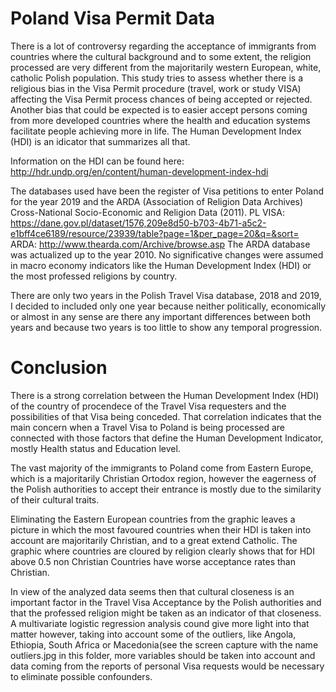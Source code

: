 # Poland Visa Permit Data
There is a lot of controversy regarding the acceptance of immigrants from countries where the cultural background and to some extent, the religion processed are very different from the majoritarily western European, white, catholic Polish population. 
This study tries to assess whether there is a religious bias in the Visa Permit procedure (travel, work or study VISA) affecting the Visa Permit process chances of being accepted or rejected.
Another bias that could be expected is to easier accept persons coming from more developed countries where the health and education systems facilitate people achieving more in life. The Human Development Index (HDI) is an idicator that summarizes all that. 

Information on the HDI can be found here:
http://hdr.undp.org/en/content/human-development-index-hdi

The databases used have been the register of Visa petitions to enter Poland for the year 2019 and the ARDA (Association of Religion Data Archives) Cross-National Socio-Economic and Religion Data (2011). 
PL VISA: https://dane.gov.pl/dataset/1576,209e8d50-b703-4b71-a5c2-e1bff4ce6189/resource/23939/table?page=1&per_page=20&q=&sort=
ARDA: http://www.thearda.com/Archive/browse.asp
The ARDA database was actualized up to the year 2010. No significative changes were assumed in macro economy indicators like the Human Development Index (HDI) or the most professed religions by country.

There are only two years in the Polish Travel Visa database, 2018 and 2019, I decided to included only one year because neither politically, economically or almost in any sense are there any important differences between both years and because two years is too little to show any temporal progression. 

# Conclusion

There is a strong correlation between the Human Development Index (HDI) of the country of procendece of the Travel Visa requesters and the possibilities of that Visa being conceded. That correlation indicates that the main concern when a Travel Visa to Poland is being processed are connected with those factors that define the Human Development Indicator, mostly Health status and Education level.

The vast majority of the immigrants to Poland come from Eastern Europe, which is a majoritarily Christian Ortodox region, however the eagerness of the Polish authorities to accept their entrance is mostly due to the similarity of their cultural traits.

Eliminating the Eastern European countries from the graphic leaves a picture in which the most favoured countries when their HDI is taken into account are majoritarily Christian, and to a great extend Catholic. The graphic where countries are cloured by religion clearly shows that for HDI above 0.5 non Christian Countries have worse acceptance rates than Christian. 

In view of the analyzed data seems then that cultural closeness is an important factor in the Travel Visa Acceptance by the Polish authorities and that the professed religion might be taken as an indicator of that closeness. 
A multivariate logistic regression analysis cound give more light into that matter however, taking into account some of the outliers, like Angola, Ethiopia, South Africa or Macedonia(see the screen capture with the name outliers.jpg in this folder, more variables should be taken into account and data coming from  the reports of personal Visa requests would be necessary to eliminate possible confounders.
